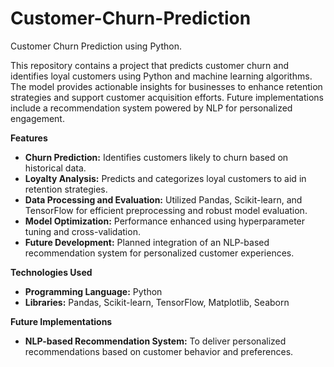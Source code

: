 # Customer-Churn-Prediction

Customer Churn Prediction using Python.

This repository contains a project that predicts customer churn and identifies loyal customers using Python and machine learning algorithms. The model provides actionable insights for businesses to enhance retention strategies and support customer acquisition efforts. Future implementations include a recommendation system powered by NLP for personalized engagement.

**Features**
- **Churn Prediction:** Identifies customers likely to churn based on historical data.
- **Loyalty Analysis:** Predicts and categorizes loyal customers to aid in retention strategies.
- **Data Processing and Evaluation:** Utilized Pandas, Scikit-learn, and TensorFlow for efficient preprocessing and robust model evaluation.
- **Model Optimization:** Performance enhanced using hyperparameter tuning and cross-validation.
- **Future Development:** Planned integration of an NLP-based recommendation system for personalized customer experiences.
  
**Technologies Used**
- **Programming Language:** Python
- **Libraries:** Pandas, Scikit-learn, TensorFlow, Matplotlib, Seaborn

**Future Implementations**
- **NLP-based Recommendation System:** To deliver personalized recommendations based on customer behavior and preferences.
